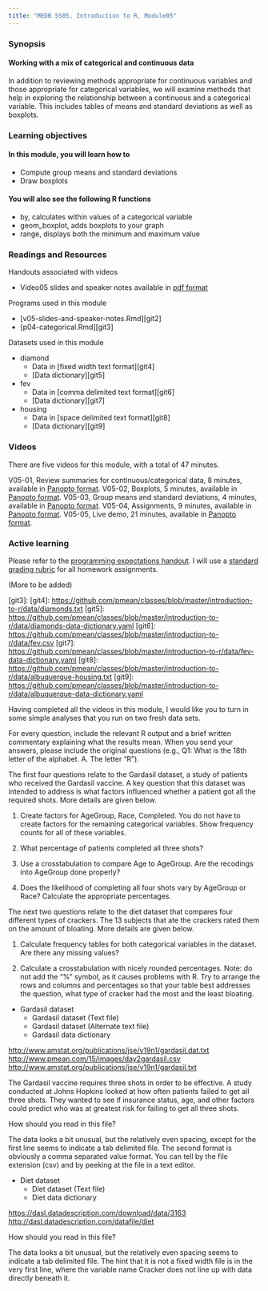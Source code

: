 ```yaml
---
title: "MEDB 5505, Introduction to R, Module05"
---
```


### Synopsis

#### Working with a mix of categorical and continuous data

In addition to reviewing methods appropriate for continuous variables and those appropriate for categorical variables, we will examine methods that help in exploring the relationship between a continuous and a categorical variable. This includes tables of means and standard deviations as well as boxplots.

### Learning objectives

#### In this module, you will learn how to 

+ Compute group means and standard deviations
+ Draw boxplots

#### You will also see the following R functions

+ by, calculates within values of a categorical variable
+ geom_boxplot, adds boxplots to your graph
+ range, displays both the minimum and maximum value

### Readings and Resources

Handouts associated with videos

+ Video05 slides and speaker notes available in [pdf format][git1]

Programs used in this module

+ [v05-slides-and-speaker-notes.Rmd][git2]
+ [p04-categorical.Rmd][git3]

Datasets used in this module

+ diamond
  + Data in [fixed width text format][git4]
  + [Data dictionary][git5]
+ fev
  + Data in [comma delimited text format][git6]
  + [Data dictionary][git7]
+ housing
  + Data in [space delimited text format][git8]
  + [Data dictionary][git9]

### Videos

There are five videos for this module, with a total of 47 minutes.

V05-01, Review summaries for continuous/categorical data, 8 minutes, available in [Panopto format][200501].
V05-02, Boxplots, 5 minutes, available in [Panopto format][200502].
V05-03, Group means and standard deviations, 4 minutes, available in [Panopto format][200503].
V05-04, Assignments, 9 minutes, available in [Panopto format][200504].
V05-05, Live demo, 21 minutes, available in [Panopto format][200505].

### Active learning

Please refer to the [programming expectations handout][git98]. I will use a [standard grading rubric][git99] for all homework assignments.

(More to be added)

[git1]: 
[git2]: 
[git3]: 
[git4]: https://github.com/pmean/classes/blob/master/introduction-to-r/data/diamonds.txt
[git5]: https://github.com/pmean/classes/blob/master/introduction-to-r/data/diamonds-data-dictionary.yaml
[git6]: https://github.com/pmean/classes/blob/master/introduction-to-r/data/fev.csv
[git7]: https://github.com/pmean/classes/blob/master/introduction-to-r/data/fev-data-dictionary.yaml
[git8]: https://github.com/pmean/classes/blob/master/introduction-to-r/data/albuquerque-housing.txt
[git9]: https://github.com/pmean/classes/blob/master/introduction-to-r/data/albuquerque-data-dictionary.yaml

[git98]: https://github.com/pmean/classes/blob/master/software-engineering/results/programming-expectations.pdf
[git99]: https://github.com/pmean/classes/blob/master/software-engineering/src/grading-rubric.md

Having completed all the videos in this module, I would like you to turn in some simple analyses that you run on two fresh data sets. 

For every question, include the relevant R output and a brief written commentary explaining what the results mean. When you send your answers, please include the original questions (e.g., Q1: What is the 18th letter of the alphabet. A. The letter “R”).

The first four questions relate to the Gardasil dataset, a study of patients who received the Gardasil vaccine. A key question that this dataset was intended to address is what factors influenced whether a patient got all the required shots. More details are given below.

1. Create factors for AgeGroup, Race, Completed. You do not have to create factors for the remaining categorical variables. Show frequency counts for all of these variables.

2. What percentage of patients completed all three shots?

3. Use a crosstabulation to compare Age to AgeGroup. Are the recodings into AgeGroup done properly?

4. Does the likelihood of completing all four shots vary by AgeGroup or Race? Calculate the appropriate percentages.

The next two questions relate to the diet dataset that compares four different types of crackers. The 13 subjects that ate the crackers rated them on the amount of bloating. More details are given below.

1. Calculate frequency tables for both categorical variables in the dataset. Are there any missing values?

2. Calculate a crosstabulation with nicely rounded percentages. Note: do not add the “%” symbol, as it causes problems with R. Try to arrange the rows and columns and percentages so that your table best addresses the question, what type of cracker had the most and the least bloating.

+ Gardasil dataset
  + Gardasil dataset (Text file)
  + Gardasil dataset (Alternate text file)
  + Gardasil data dictionary

http://www.amstat.org/publications/jse/v19n1/gardasil.dat.txt
http://www.pmean.com/15/images/day2gardasil.csv
http://www.amstat.org/publications/jse/v19n1/gardasil.txt

The Gardasil vaccine requires three shots in order to be effective. A study conducted at Johns Hopkins looked at how often patients failed to get all three shots. They wanted to see if insurance status, age, and other factors could predict who was at greatest risk for failing to get all three shots.

How should you read in this file?

The data looks a bit unusual, but the relatively even spacing, except for the first line seems to indicate a tab delimited file. The second format is obviously a comma separated value format. You can tell by the file extension (csv) and by peeking at the file in a text editor.

+ Diet dataset
  + Diet dataset (Text file)
  + Diet data dictionary

https://dasl.datadescription.com/download/data/3163
http://dasl.datadescription.com/datafile/diet

How should you read in this file?

The data looks a bit unusual, but the relatively even spacing seems to indicate a tab delimited file. The hint that it is not a fixed width file is in the very first line, where the variable name Cracker does not line up with data directly beneath it.

[200501]: https://umsystem.hosted.panopto.com/Panopto/Pages/Viewer.aspx?id=633092ca-6867-4e26-be98-ae89014956fd
[200502]: https://umsystem.hosted.panopto.com/Panopto/Pages/Viewer.aspx?id=6e45f8a9-9305-40b0-9189-ae89014ba501
[200503]: https://umsystem.hosted.panopto.com/Panopto/Pages/Viewer.aspx?id=22fec431-e5da-43a5-a923-ae89014d580a
[200504]: https://umsystem.hosted.panopto.com/Panopto/Pages/Viewer.aspx?id=5e80f911-c5f1-4268-bba1-ae89014ebb4b
[200505]: https://umsystem.hosted.panopto.com/Panopto/Pages/Viewer.aspx?id=1f0a3d5a-cea3-4c29-a4d5-ae89015212f9

